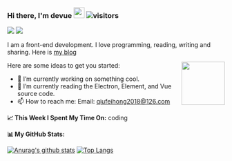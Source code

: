 ### Hi there, I'm devue <img src="https://camo.githubusercontent.com/e8e7b06ecf583bc040eb60e44eb5b8e0ecc5421320a92929ce21522dbc34c891/68747470733a2f2f6d656469612e67697068792e636f6d2f6d656469612f6876524a434c467a6361737252346961377a2f67697068792e676966" width="25px"> ![visitors](https://visitor-badge.glitch.me/badge?page_id=qiufeihong2018/qiufeihong2018)

<!-- <a href="https://qiufeihong2018.github.io/"><img src="https://bubuzou.oss-cn-shenzhen.aliyuncs.com/blog/202101/website_01.png"></a> -->
<a href="https://juejin.cn/user/1099167358268392/posts" target="_blank"><img src="https://bubuzou.oss-cn-shenzhen.aliyuncs.com/blog/202101/juejin_01.png"></a>
<a href="https://p3-juejin.byteimg.com/tos-cn-i-k3u1fbpfcp/ceb2626d9a3445cdb112bf7628955f7c~tplv-k3u1fbpfcp-watermark.image?" target="_blank"><img src="https://bubuzou.oss-cn-shenzhen.aliyuncs.com/blog/202101/gzh_01.png"></a>

I am a front-end development. I love programming, reading, writing and sharing. Here is [my blog](https://github.com/qiufeihong2018/vuepress-blog)

<img src="https://camo.githubusercontent.com/9ef3425dee5c0408ecb1343d9de3f1e71e6e4315f145cceb451c98c033ea7e14/68747470733a2f2f636f756e742e6765746c6f6c692e636f6d2f6765742f403a77616e67726f6e6764696e67" align="right" height="100px">

Here are some ideas to get you started:

- 🤔 I’m currently working on something cool.
- 🌱 I’m currently reading the Electron, Element, and Vue source code.
- 📫 How to reach me: Email: qiufeihong2018@126.com

**📈 This Week I Spent My Time On:**
coding
<!-- [![qiufeihong2018's wakatime stats](https://github-readme-stats.vercel.app/api/wakatime?username=qiufeihong2018)](https://github.com/anuraghazra/github-readme-stats) -->
**📊 My GitHub Stats:**

[![Anurag's github stats](https://github-readme-stats.vercel.app/api?username=qiufeihong2018&show_icons=true&hide_border=true&layout=compact&theme=radical)](https://github.com/anuraghazra/github-readme-stats)
[![Top Langs](https://github-readme-stats.vercel.app/api/top-langs/?username=qiufeihong2018&layout=compact&hide_border=true&theme=radical)](https://github.com/anuraghazra/github-readme-stats)

<!--
**qiufeihong2018/qiufeihong2018** is a ✨ _special_ ✨ repository because its `README.md` (this file) appears on your GitHub profile.

Here are some ideas to get you started:

- 🔭 I’m currently working on ...
- 🌱 I’m currently learning ...
- 👯 I’m looking to collaborate on ...
- 🤔 I’m looking for help with ...
- 💬 Ask me about ...
- 📫 How to reach me: ...
- 😄 Pronouns: ...
- ⚡ Fun fact: ...
-->
